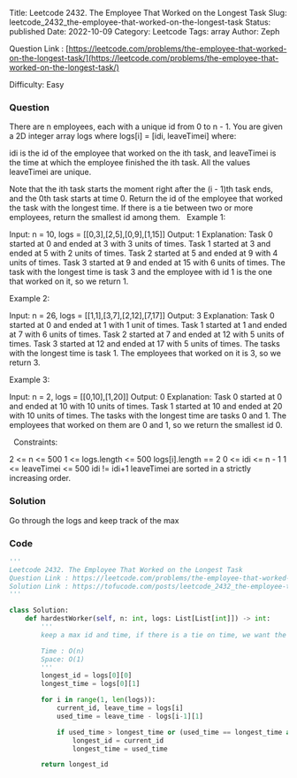 Title: Leetcode 2432. The Employee That Worked on the Longest Task
Slug: leetcode_2432_the-employee-that-worked-on-the-longest-task
Status: published
Date: 2022-10-09
Category: Leetcode
Tags: array
Author: Zeph

Question Link : [https://leetcode.com/problems/the-employee-that-worked-on-the-longest-task/](https://leetcode.com/problems/the-employee-that-worked-on-the-longest-task/)

Difficulty: Easy

### Question
There are n employees, each with a unique id from 0 to n - 1.
You are given a 2D integer array logs where logs[i] = [idi, leaveTimei] where:

idi is the id of the employee that worked on the ith task, and
leaveTimei is the time at which the employee finished the ith task. All the values leaveTimei are unique.

Note that the ith task starts the moment right after the (i - 1)th task ends, and the 0th task starts at time 0.
Return the id of the employee that worked the task with the longest time. If there is a tie between two or more employees, return the smallest id among them.
 
Example 1:

Input: n = 10, logs = [[0,3],[2,5],[0,9],[1,15]]
Output: 1
Explanation: 
Task 0 started at 0 and ended at 3 with 3 units of times.
Task 1 started at 3 and ended at 5 with 2 units of times.
Task 2 started at 5 and ended at 9 with 4 units of times.
Task 3 started at 9 and ended at 15 with 6 units of times.
The task with the longest time is task 3 and the employee with id 1 is the one that worked on it, so we return 1.

Example 2:

Input: n = 26, logs = [[1,1],[3,7],[2,12],[7,17]]
Output: 3
Explanation: 
Task 0 started at 0 and ended at 1 with 1 unit of times.
Task 1 started at 1 and ended at 7 with 6 units of times.
Task 2 started at 7 and ended at 12 with 5 units of times.
Task 3 started at 12 and ended at 17 with 5 units of times.
The tasks with the longest time is task 1. The employees that worked on it is 3, so we return 3.

Example 3:

Input: n = 2, logs = [[0,10],[1,20]]
Output: 0
Explanation: 
Task 0 started at 0 and ended at 10 with 10 units of times.
Task 1 started at 10 and ended at 20 with 10 units of times.
The tasks with the longest time are tasks 0 and 1. The employees that worked on them are 0 and 1, so we return the smallest id 0.

 
Constraints:

2 <= n <= 500
1 <= logs.length <= 500
logs[i].length == 2
0 <= idi <= n - 1
1 <= leaveTimei <= 500
idi != idi+1
leaveTimei are sorted in a strictly increasing order.

### Solution

Go through the logs and keep track of the max


### Code
```python
'''
Leetcode 2432. The Employee That Worked on the Longest Task
Question Link : https://leetcode.com/problems/the-employee-that-worked-on-the-longest-task/
Solution Link : https://tofucode.com/posts/leetcode_2432_the-employee-that-worked-on-the-longest-task.html
'''

class Solution:
    def hardestWorker(self, n: int, logs: List[List[int]]) -> int:
        '''
        keep a max id and time, if there is a tie on time, we want the smallest id

        Time : O(n)
        Space: O(1)
        '''
        longest_id = logs[0][0]
        longest_time = logs[0][1]

        for i in range(1, len(logs)):
            current_id, leave_time = logs[i]
            used_time = leave_time - logs[i-1][1]

            if used_time > longest_time or (used_time == longest_time and current_id < longest_id):
                longest_id = current_id
                longest_time = used_time

        return longest_id
```

